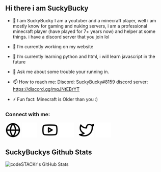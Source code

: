 ## Hi there i am SuckyBucky

- 🍧 I am SuckyBucky I am a youtuber and a minecraft player, well i am mostly know for gaming and nuking servers, i am a professional minecraft player (have played for 7+ years now) and helper at some things. i have a discord server that you join lol

- 🔭 I’m currently working on my website
- 🌱 I’m currently learning python and html, i will learn javascript in the future
- 💬 Ask me about some trouble your running in.
- 📫 How to reach me: Discord: SuckyBucky#8159 discord server: https://discord.gg/mqJNtEBrYT
- ⚡ Fun fact: Minecraft is Older than you :)

### Connect with me:

[![website](./img/globe-light.svg)](https://suckybuckyyt.github.io/home)
[![website](./img/globe-dark.svg)](https://suckybuckyyt.github.io/home)
&nbsp;&nbsp;
[![website](./img/youtube-light.svg)](https://www.youtube.com/channel/UCihyS0CvNSElvkYVorSkkxw)
[![website](./img/youtube-dark.svg)](https://www.youtube.com/channel/UCihyS0CvNSElvkYVorSkkxw)
&nbsp;&nbsp;
[![website](./img/twitter-light.svg)](https://twitter.com/SuckyBuckyYT)
[![website](./img/twitter-dark.svg)](https://twitter.com/SuckyBuckyYT)

## SuckyBuckys Github Stats
  <img align="left" alt="codeSTACKr's GitHub Stats" src="https://github-readme-stats.vercel.app/api?username=SuckyBuckyYT&show_icons=true&hide_border=false&title_color=ff652f&icon_color=FFE400&bg_color=09131B&text_color=ffffff&border_color=0c1a25" />

